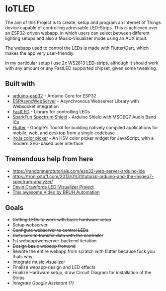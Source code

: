 # IoTLED

The aim of this Project is to create, setup and program an Internet of Things device capable of controlling adressable LED-Strips.
This is achieved over an ESP32-driven webapp, in which users can select between different lighting setups and also a Music-Visualizer mode using an AUX input.

The webapp used to control the LEDs is made with Flutter/Dart, which makes the app very user-friendly.

In my particular setup i use 2x WS2813 LED-strips, although it should work with any amount or any FastLED supported chipset, given some tweaking.

## Built with
* [arduino-esp32](https://github.com/espressif/arduino-esp32) - Arduino Core for ESP32
* [ESPAsyncWebServer](https://github.com/me-no-dev/ESPAsyncWebServer) - Asynchronous Webserver Library with Websocket integration
* [FastLED](https://github.com/FastLED/FastLED) - Library for controlling LEDs
* [SparkFun Spectrum Shield](https://www.sparkfun.com/products/13116) - Arduino Shield with MSGEQ7 Audio Band ICs
* [Flutter](https://flutter.dev/) - Google's Toolkit for building natively compiled applications for mobile, web, and desktop from a single codebase
* [iro.js color picker](https://iro.js.org/) - An HSV color picker widget for JavaScript, with a modern SVG-based user interface

## Tremendous help from here
* https://randomnerdtutorials.com/esp32-web-server-arduino-ide
* https://tronixstuff.com/2013/01/31/tutorial-arduino-and-the-msgeq7-spectrum-analyzer/
* [Devin Crawfords LED-Visualizer Project](https://github.com/DevonCrawford/LED-Music-Visualizer/blob/master/src/LED_Visualizer.ino)
* [This awesome Video by BRUH Automation](https://www.youtube.com/watch?v=9KI36GTgwuQ)


## Goals
* ~~Getting LEDs to work with basic hardware setup~~
* ~~Setup webserver~~
* ~~Configure webserver to control LEDs~~
* ~~Get users to transfer data with the controller~~
* ~~1st webapp/webserver-backend iteration~~
* ~~Design basic webapp frontend~~
* Rewrite the entire webapp from scratch with flutter because fuck you thats why
* Integrate music visualizer
* Finalize webapp-design and LED effects
* Finalize Hardware setup, draw Circuit Diagram for installation of the Strips
* _Integrate Google Assistant (?)_
